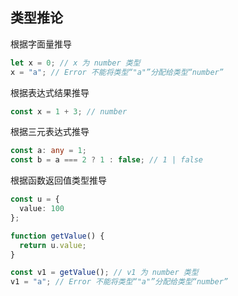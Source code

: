 ## 类型推论

根据字面量推导

```ts
let x = 0; // x 为 number 类型
x = "a"; // Error 不能将类型“"a"”分配给类型“number”
```

根据表达式结果推导

```ts
const x = 1 + 3; // number
```

根据三元表达式推导

```ts
const a: any = 1;
const b = a === 2 ? 1 : false; // 1 | false
```

根据函数返回值类型推导

```ts
const u = {
  value: 100
};

function getValue() {
  return u.value;
}

const v1 = getValue(); // v1 为 number 类型
v1 = "a"; // Error 不能将类型“"a"”分配给类型“number”
```
